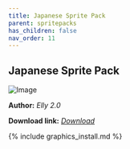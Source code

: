 ```yaml
---
title: Japanese Sprite Pack
parent: spritepacks
has_children: false
nav_order: 11
---
```


## Japanese Sprite Pack

![Image](https://cdn.discordapp.com/attachments/703363696495427656/704779127772938299/unknown.png)

**Author:** *Elly 2.0*

**Download link:** *[Download](https://drive.google.com/file/d/1_aA-GqDSYpatWvs9M2WqzSeZbEpEBx0F/view?usp=sharing)*

{% include graphics_install.md %}


